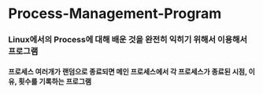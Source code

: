 # Process-Management-Program

### Linux에서의 Process에 대해 배운 것을 완전히 익히기 위해서 이용해서 프로그램
#### 프로세스 여러개가 랜덤으로 종료되면 메인 프로세스에서 각 프로세스가 종료된 시점, 이유, 횟수를 기록하는 프로그램
